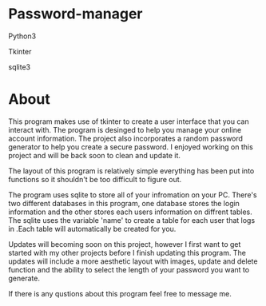 # Password-manager

Python3 

Tkinter

sqlite3

# About 
This program makes use of tkinter to create a user interface that you can interact with. 
The program is desinged to help you manage your online account information.
The project also incorporates a random password generator to help you create a secure password.
I enjoyed working on this project and will be back soon to clean and update it.


The layout of this program is relatively simple everything has been put into functions so it shouldn't be too difficult to figure out.


The program uses sqlite to store all of your infromation on your PC.
There's two different databases in this program, one database stores the login information and the other stores each users information on diffrent tables. 
The sqlite uses the variable 'name' to create a table for each user that logs in
.Each table will automatically be created for you.

Updates will becoming soon on this project, however I first want to get started with my other projects before I finish updating this program.
The updates will include a more aesthetic layout with images, update and delete function and the ability to select the length of your password you want to generate.

If there is any qustions about this program feel free to message me.



